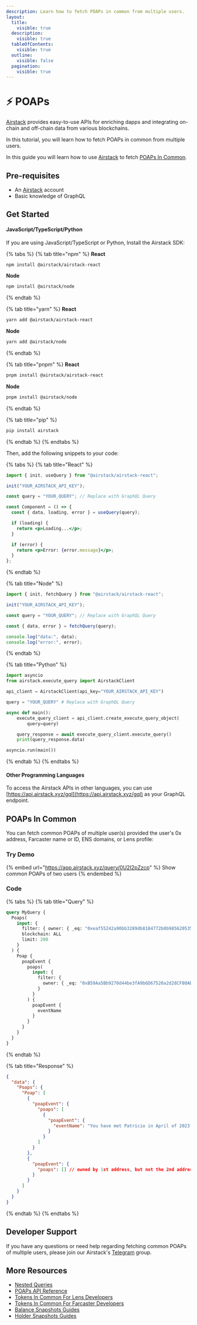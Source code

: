 ```yaml
---
description: Learn how to fetch POAPs in common from multiple users.
layout:
  title:
    visible: true
  description:
    visible: true
  tableOfContents:
    visible: true
  outline:
    visible: false
  pagination:
    visible: true
---
```


# ⚡ POAPs

[Airstack](https://airstack.xyz) provides easy-to-use APIs for enriching dapps and integrating on-chain and off-chain data from various blockchains.

In this tutorial, you will learn how to fetch POAPs in common from multiple users.

In this guide you will learn how to use [Airstack](https://airstack.xyz) to fetch [POAPs In Common](poaps.md#poaps-in-common).

## Pre-requisites

* An [Airstack](https://airstack.xyz/) account
* Basic knowledge of GraphQL

## Get Started

#### JavaScript/TypeScript/Python

If you are using JavaScript/TypeScript or Python, Install the Airstack SDK:

{% tabs %}
{% tab title="npm" %}
**React**

```sh
npm install @airstack/airstack-react
```

**Node**

```sh
npm install @airstack/node
```
{% endtab %}

{% tab title="yarn" %}
**React**

```sh
yarn add @airstack/airstack-react
```

**Node**

```sh
yarn add @airstack/node
```
{% endtab %}

{% tab title="pnpm" %}
**React**

```sh
pnpm install @airstack/airstack-react
```

**Node**

```sh
pnpm install @airstack/node
```
{% endtab %}

{% tab title="pip" %}
```sh
pip install airstack
```
{% endtab %}
{% endtabs %}

Then, add the following snippets to your code:

{% tabs %}
{% tab title="React" %}
```jsx
import { init, useQuery } from "@airstack/airstack-react";

init("YOUR_AIRSTACK_API_KEY");

const query = "YOUR_QUERY"; // Replace with GraphQL Query

const Component = () => {
  const { data, loading, error } = useQuery(query);

  if (loading) {
    return <p>Loading...</p>;
  }

  if (error) {
    return <p>Error: {error.message}</p>;
  }
};
```
{% endtab %}

{% tab title="Node" %}
```javascript
import { init, fetchQuery } from "@airstack/airstack-react";

init("YOUR_AIRSTACK_API_KEY");

const query = "YOUR_QUERY"; // Replace with GraphQL Query

const { data, error } = fetchQuery(query);

console.log("data:", data);
console.log("error:", error);
```
{% endtab %}

{% tab title="Python" %}
```python
import asyncio
from airstack.execute_query import AirstackClient

api_client = AirstackClient(api_key="YOUR_AIRSTACK_API_KEY")

query = "YOUR_QUERY" # Replace with GraphQL Query

async def main():
    execute_query_client = api_client.create_execute_query_object(
        query=query)

    query_response = await execute_query_client.execute_query()
    print(query_response.data)

asyncio.run(main())
```
{% endtab %}
{% endtabs %}

#### Other Programming Languages

To access the Airstack APIs in other languages, you can use [https://api.airstack.xyz/gql](https://api.airstack.xyz/gql) as your GraphQL endpoint.

## POAPs In Common

You can fetch common POAPs of multiple user(s) provided the user's 0x address, Farcaster name or ID, ENS domains, or Lens profile:

### Try Demo

{% embed url="https://app.airstack.xyz/query/0U2I2pZzcp" %}
Show common POAPs of two users
{% endembed %}

### Code

{% tabs %}
{% tab title="Query" %}
```graphql
query MyQuery {
  Poaps(
    input: {
      filter: { owner: { _eq: "0xeaf55242a90bb3289db8184772b0b98562053559" } }
      blockchain: ALL
      limit: 200
    }
  ) {
    Poap {
      poapEvent {
        poaps(
          input: {
            filter: {
              owner: { _eq: "0xB59Aa5Bb9270d44be3fA9b6D67520a2d28CF80AB" }
            }
          }
        ) {
          poapEvent {
            eventName
          }
        }
      }
    }
  }
}
```
{% endtab %}

{% tab title="Response" %}
```json
{
  "data": {
    "Poaps": {
      "Poap": [
        {
          "poapEvent": {
            "poaps": [
              {
                "poapEvent": {
                  "eventName": "You have met Patricio in April of 2023 (IRL)"
                }
              }
            ]
          }
        },
        {
          "poapEvent": {
            "poaps": [] // owned by 1st address, but not the 2nd address
          }
        }
      ]
    }
  }
}
```
{% endtab %}
{% endtabs %}

## Developer Support

If you have any questions or need help regarding fetching common POAPs of multiple users, please join our Airstack's [Telegram](https://t.me/+1k3c2FR7z51mNDRh) group.

## More Resources

* [Nested Queries](../../api-references/overview/nested-queries.md)
* [POAPs API Reference](../../api-references/api-reference/poaps-api.md)
* [Tokens In Common For Lens Developers](../lens/tokens-in-common.md)
* [Tokens In Common For Farcaster Developers](../../farcaster/farcaster/tokens-in-common.md)
* [Balance Snapshots Guides](../balance-snapshots.md)
* [Holder Snapshots Guides](../holder-snapshots.md)
